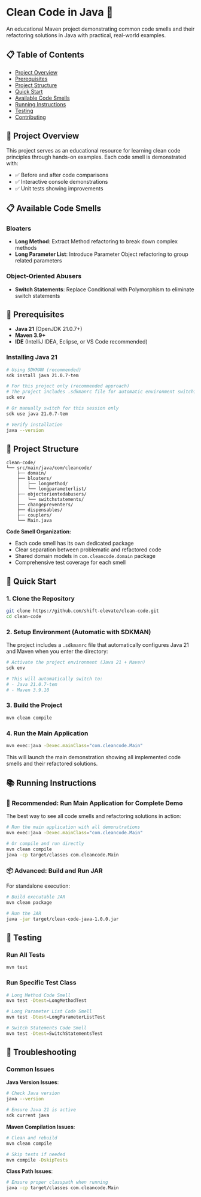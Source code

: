 # Clean Code in Java 🧹

An educational Maven project demonstrating common code smells and their refactoring solutions in Java with practical, real-world examples.

## 📋 Table of Contents

- [Project Overview](#project-overview)
- [Prerequisites](#prerequisites) 
- [Project Structure](#project-structure)
- [Quick Start](#quick-start)
- [Available Code Smells](#available-code-smells)
- [Running Instructions](#running-instructions)
- [Testing](#testing)
- [Contributing](#contributing)

## 🎯 Project Overview

This project serves as an educational resource for learning clean code principles through hands-on examples. Each code smell is demonstrated with:

- ✅ Before and after code comparisons
- ✅ Interactive console demonstrations
- ✅ Unit tests showing improvements

## 📋 Available Code Smells

### Bloaters
- **Long Method**: Extract Method refactoring to break down complex methods
- **Long Parameter List**: Introduce Parameter Object refactoring to group related parameters

### Object-Oriented Abusers
- **Switch Statements**: Replace Conditional with Polymorphism to eliminate switch statements

## 🔧 Prerequisites

- **Java 21** (OpenJDK 21.0.7+)
- **Maven 3.9+**
- **IDE** (IntelliJ IDEA, Eclipse, or VS Code recommended)

### Installing Java 21

```bash
# Using SDKMAN (recommended)
sdk install java 21.0.7-tem

# For this project only (recommended approach)
# The project includes .sdkmanrc file for automatic environment switching
sdk env

# Or manually switch for this session only
sdk use java 21.0.7-tem

# Verify installation
java --version
```

## 📁 Project Structure

```
clean-code/
└── src/main/java/com/cleancode/
    ├── domain/
    ├── bloaters/
    │   ├── longmethod/
    │   └── longparameterlist/
    ├── objectorientedabusers/
    │   └── switchstatements/
    ├── changepreventers/
    ├── dispensables/
    ├── couplers/
    └── Main.java
```

**Code Smell Organization:**
- Each code smell has its own dedicated package
- Clear separation between problematic and refactored code
- Shared domain models in `com.cleancode.domain` package
- Comprehensive test coverage for each smell

## 🚀 Quick Start

### 1. Clone the Repository

```bash
git clone https://github.com/shift-elevate/clean-code.git
cd clean-code
```

### 2. Setup Environment (Automatic with SDKMAN)

The project includes a `.sdkmanrc` file that automatically configures Java 21 and Maven when you enter the directory:

```bash
# Activate the project environment (Java 21 + Maven)
sdk env

# This will automatically switch to:
# - Java 21.0.7-tem
# - Maven 3.9.10
```

### 3. Build the Project

```bash
mvn clean compile
```

### 4. Run the Main Application

```bash
mvn exec:java -Dexec.mainClass="com.cleancode.Main"
```

This will launch the main demonstration showing all implemented code smells and their refactored solutions.

## 📚 Running Instructions

### 🎯 **Recommended: Run Main Application for Complete Demo**

The best way to see all code smells and refactoring solutions in action:

```bash
# Run the main application with all demonstrations
mvn exec:java -Dexec.mainClass="com.cleancode.Main"

# Or compile and run directly
mvn clean compile
java -cp target/classes com.cleancode.Main
```

### 📦 **Advanced: Build and Run JAR**

For standalone execution:

```bash
# Build executable JAR
mvn clean package

# Run the JAR
java -jar target/clean-code-java-1.0.0.jar
```

## 🧪 Testing

### **Run All Tests**

```bash
mvn test
```

### **Run Specific Test Class**

```bash
# Long Method Code Smell
mvn test -Dtest=LongMethodTest

# Long Parameter List Code Smell
mvn test -Dtest=LongParameterListTest

# Switch Statements Code Smell
mvn test -Dtest=SwitchStatementsTest
```

## 🐛 Troubleshooting

### **Common Issues**

**Java Version Issues**:
```bash
# Check Java version
java --version

# Ensure Java 21 is active
sdk current java
```

**Maven Compilation Issues**:
```bash
# Clean and rebuild
mvn clean compile

# Skip tests if needed
mvn compile -DskipTests
```

**Class Path Issues**:
```bash
# Ensure proper classpath when running
java -cp target/classes com.cleancode.Main
```
